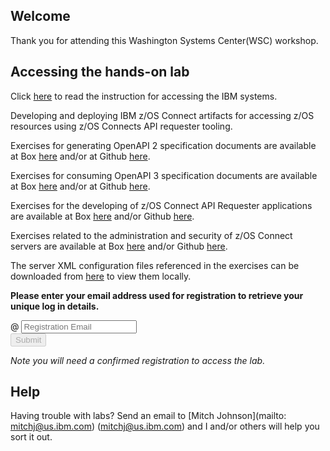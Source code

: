 <script src="https://ajax.googleapis.com/ajax/libs/jquery/3.1.0/jquery.min.js"></script>
<script src="./core-min.js"></script>
<script src="./md5-min.js"></script>
<script src="./wildfire-labs.js"></script>
<link href="https://cdn.jsdelivr.net/npm/bootstrap@5.1.0/dist/css/bootstrap.min.css" rel="stylesheet" integrity="sha384-KyZXEAg3QhqLMpG8r+8fhAXLRk2vvoC2f3B09zVXn8CA5QIVfZOJ3BCsw2P0p/We" crossorigin="anonymous">

## Welcome

Thank you for attending this Washington Systems Center(WSC) workshop. 

## Accessing the hands-on lab

Click [here](https://github.com/emitchj/WSC-zVA-Registation/blob/gh-pages/Remote%20Lab%20System%20Connection%20Instructions.pdf) to read the instruction for accessing the IBM systems.

Developing and deploying IBM z/OS Connect artifacts for accessing z/OS resources  using z/OS Connects API requester tooling.

Exercises for generating OpenAPI 2 specification documents are available at Box [here](https://ibm.box.com/v/WSC-OpenAPi2) and/or at Github [here]( https://ibm.biz/BdPbPs).

Exercises for consuming OpenAPI 3 specification documents are available at Box [here](https://ibm.box.com/v/WSC-OpenAPI3) and/or at Github [here](https://ibm.biz/BdPbPb).

Exercises for the developing of z/OS Connect API Requester applications are available at Box [here](https://ibm.box.com/v/WSC-APIRequester) and/or Github [here](https://ibm.biz/BdPbPp).

Exercises related to the administration and security of z/OS Connect servers are available at Box [here](https://ibm.box.com/v/WSC-AdminSecurity) and/or Github [here](https://ibm.biz/BdPbPg).

The server XML configuration files referenced in the exercises can be downloaded from [here](https://github.com/ibm-wsc/zCONNEE-Wildfire-Workshop/tree/master/XML%20Samples) to view them locally.


**Please enter your email address used for registration to retrieve your unique log in details.**

<form onsubmit="return false;">
<div class="input-group mb-3 col-6">
<span class="input-group-text" id="basic-addon1">@</span>
<input type="email" class="form-control" placeholder="Registration Email" aria-label="Email" aria-describedby="basic-addon1" id="registration-email" maxlength="50" required oninput="validate();">
</div>
<div class="col-6">
<button id="btn-submit" class="btn btn-primary" type="submit" onclick="getLab(document.getElementById('registration-email').value)" disabled>Submit</button>
</div>
</form>
<div id="lab" class=".container .text-monospace">
<em>Note you will need a confirmed registration to access the lab.</em>
</div>

## Help 
Having trouble with labs? Send an email to [Mitch Johnson](mailto: mitchj@us.ibm.com) (mitchj@us.ibm.com) and I and/or others will help you sort it out.
